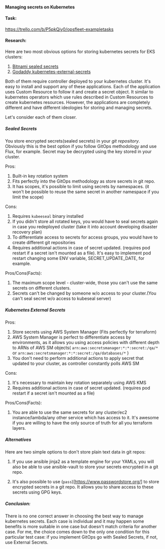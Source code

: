 #### Managing secrets on Kubernetes
#### Task:
https://trello.com/b/P5pkQiy0/opsfleet-exampletasks
#### Research:

Here are two most obvious options for storing kubernetes secrets for EKS clusters:
 1. [Bitnami sealed secrets](https://github.com/bitnami-labs/sealed-secrets)
 2. [Godaddy kubernetes-external-secrets](https://github.com/godaddy/kubernetes-external-secrets)

Both of them require controller deployed to your kubernetes cluster. 
It's easy to install and support any of these applications. 
Each of the application uses Custom Resource to follow it and create a secret object. 
It similar to kubernetes operators which use rules described in Custom Resources 
to create kubernetes resources.
However, the applications are completely different and have different 
ideologies for storing and managing secrets.


Let's consider each of them closer.

##### Sealed Secrets

You store encrypted secrets(sealed secrets) in your *git repository*.
Obviously this is the best option if you follow GitOps methodology and use Flux,
for example. 
Secret may be decrypted  using the key stored in your cluster.

Pros:
 1. Built-in key rotation system
 2. Fits perfectly into the GitOps methodology as store secrets in git repo.
 3. It has scopes, it's possible to limit using secrets by namespaces.
 (it won't be possible to reuse the same secret in another namespace if you limit the scope)
 

Cons: 
 1. Requires `kubeeseal` binary installed
 2. If you didn't store all rotated keys, you would have to seal secrets again 
 in case you redeployed cluster (take it into account developing disaster recovery plan) 
 3. To differentiate access to secrets for access groups, you would have to create different git repositories
 4. Requires additional actions in case of secret updated.
 (requires pod restart if a secret isn't mounted as a file). It's easy to implement 
 pod restart changing some ENV variable, SECRET_UPDATE_DATE, for example. 


Pros/Cons(Facts): 
 1. The maximum scope level - cluster-wide, those you can't use the same secrets on different clusters.
 2.  Secrets can't be changed by someone w/o access to your cluster.(You can't seal secret w/o access to kubeseal server)
 
 
##### Kubernetes External Secrets

Pros: 
 1. Store secrets using AWS System Manager (Fits perfectly for terraform)
 2. AWS System Manager is perfect to  differentiate access by environments, as 
 it allows you using access policies with different depth to ARNs of AWS SM 
 objects( `arn:aws:secretsmanager:*:*:secret:/qa/*`
 or `arn:aws:secretsmanager:*:*:secret:/qa/databases/*` )
 3. You don't need to perform additional actions to apply  secret that updated
  to your cluster, as controller constantly polls AWS SM 

 
Cons:
 1. It's necessary to maintain key rotation separately using AWS KMS
 2. Requires additional actions in case of secret updated.
 (requires pod restart if a secret isn't mounted as a file)
 
 
Pros/Cons(Facts):  
 1. You are able to use the same secrets for any cluster/ec2 instance/lambda/any 
 other service which has access to it. It's awesome if you are willing to have 
 the only source of truth for all you terraform layers. 
 
 
##### Alternatives
Here are two simple options to don't store plain text data in git repos:

1. If you use ansible jinja2 as a template engine for your YAMLs, you 
will also be able to use ansible-vault to store your secrets encrypted in a git repo.

2. It's also possible to use (`pass`)[https://www.passwordstore.org/] 
to store encrypted secrets in a git repo. It allows you to share access to these secrets
using GPG keys. 


##### Conclusion:


There is no one correct answer in choosing the best way to manage kubernetes secrets.
Each case is individual and it may happen some benefits is more suitable in one case
but doesn't match  criteria for another case. 
For me, the choice comes down to the only one condition for this particular test case:
if you implement GitOps go with Sealed Secrets, if not, use External Secrets.

